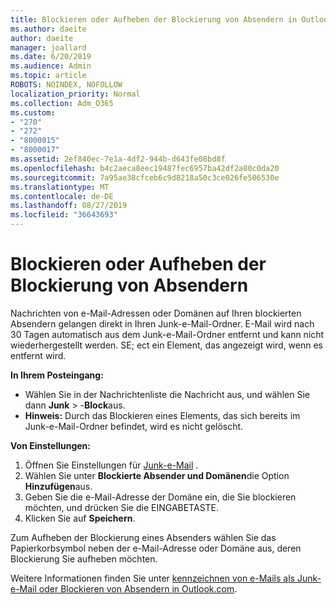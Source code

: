 ```yaml
---
title: Blockieren oder Aufheben der Blockierung von Absendern in Outlook.com
ms.author: daeite
author: daeite
manager: joallard
ms.date: 6/20/2019
ms.audience: Admin
ms.topic: article
ROBOTS: NOINDEX, NOFOLLOW
localization_priority: Normal
ms.collection: Adm_O365
ms.custom:
- "270"
- "272"
- "8000015"
- "8000017"
ms.assetid: 2ef840ec-7e1a-4df2-944b-d643fe08bd8f
ms.openlocfilehash: b4c2aeca8eec19487fec6957ba42df2a80c0da20
ms.sourcegitcommit: 7a95ae38cfceb6c9d8218a50c3ce026fe506530e
ms.translationtype: MT
ms.contentlocale: de-DE
ms.lasthandoff: 08/27/2019
ms.locfileid: "36643693"
---
```

# <a name="block-or-unblock-senders"></a>Blockieren oder Aufheben der Blockierung von Absendern

Nachrichten von e-Mail-Adressen oder Domänen auf Ihren blockierten Absendern gelangen direkt in Ihren Junk-e-Mail-Ordner. E-Mail wird nach 30 Tagen automatisch aus dem Junk-e-Mail-Ordner entfernt und kann nicht wiederhergestellt werden. SE; ect ein Element, das angezeigt wird, wenn es entfernt wird.

**In Ihrem Posteingang:**

- Wählen Sie in der Nachrichtenliste die Nachricht aus, und wählen Sie dann **Junk** > -**Block**aus.
- **Hinweis:** Durch das Blockieren eines Elements, das sich bereits im Junk-e-Mail-Ordner befindet, wird es nicht gelöscht.

**Von Einstellungen:**

1. Öffnen Sie Einstellungen für [Junk-e-Mail](https://outlook.live.com/mail/options/mail/junkEmail) .
2. Wählen Sie unter **Blockierte Absender und Domänen**die Option **Hinzufügen**aus.
3. Geben Sie die e-Mail-Adresse der Domäne ein, die Sie blockieren möchten, und drücken Sie die EINGABETASTE.
4. Klicken Sie auf **Speichern**.

Zum Aufheben der Blockierung eines Absenders wählen Sie das Papierkorbsymbol neben der e-Mail-Adresse oder Domäne aus, deren Blockierung Sie aufheben möchten.

Weitere Informationen finden Sie unter [kennzeichnen von e-Mails als Junk-e-Mail oder Blockieren von Absendern in Outlook.com](https://support.office.com/article/a3ece97b-82f8-4a5e-9ac3-e92fa6427ae4?wt.mc_id=Office_Outlook_com_Alchemy).